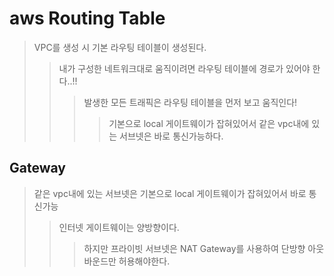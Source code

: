 # aws Routing Table

> VPC를 생성 시 기본 라우팅 테이블이 생성된다.
>
> > 내가 구성한 네트워크대로 움직이려면 라우팅 테이블에 경로가 있어야 한다..!!
> >
> > > 발생한 모든 트래픽은 라우팅 테이블을 먼저 보고 움직인다!
> > >
> > > > 기본으로 local 게이트웨이가 잡혀있어서 같은 vpc내에 있는 서브넷은 바로 통신가능하다.

## Gateway

> 같은 vpc내에 있는 서브넷은 기본으로 local 게이트웨이가 잡혀있어서 바로 통신가능
>
> > 인터넷 게이트웨이는 양방향이다.
> >
> > > 하지만 프라이빗 서브넷은 NAT Gateway를 사용하여 단방향 아웃바운드만 허용해야한다.
